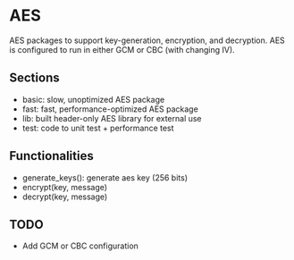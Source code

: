 # AES 

AES packages to support key-generation, encryption, and decryption. AES is configured to run in either GCM or CBC (with changing IV).

## Sections

- basic: slow, unoptimized AES package
- fast: fast, performance-optimized AES package
- lib: built header-only AES library for external use
- test: code to unit test + performance test

## Functionalities

- generate_keys(): generate aes key (256 bits)
- encrypt(key, message) 
- decrypt(key, message)

## TODO

- Add GCM or CBC configuration 
